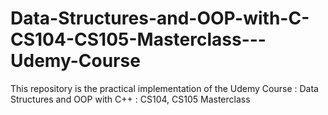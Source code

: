 # Data-Structures-and-OOP-with-C-CS104-CS105-Masterclass---Udemy-Course
This repository is the practical implementation of the Udemy Course : Data Structures and OOP with C++ : CS104, CS105 Masterclass
